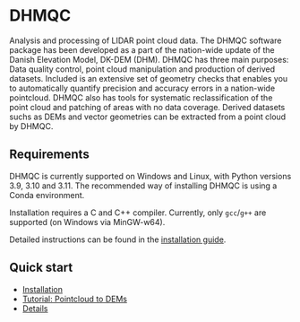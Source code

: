 # DHMQC #

Analysis and processing of LIDAR point cloud data.
The DHMQC software package has been developed as a part of the nation-wide update of the Danish Elevation Model,
DK-DEM (DHM).
DHMQC has three main purposes: Data quality control, point cloud manipulation and production of derived datasets.
Included is an extensive set of geometry checks that enables you to automatically quantify precision and
accuracy errors in a nation-wide pointcloud.
DHMQC also has tools for systematic reclassification of the point cloud and patching of areas with no data coverage.
Derived datasets suchs as DEMs and vector geometries can be extracted from a point cloud by DHMQC.

## Requirements ##

DHMQC is currently supported on Windows and Linux, with Python versions 3.9, 3.10 and 3.11. The recommended way of installing DHMQC is using a Conda environment.

Installation requires a C and C++ compiler. Currently, only `gcc`/`g++` are supported (on Windows via MinGW-w64).

Detailed instructions can be found in the [installation guide](doc/installation.md).

## Quick start ##

* [Installation](doc/installation.md)
* [Tutorial: Pointcloud to DEMs](doc/howto_pc_to_dem.md)
* [Details](doc/details.md)
